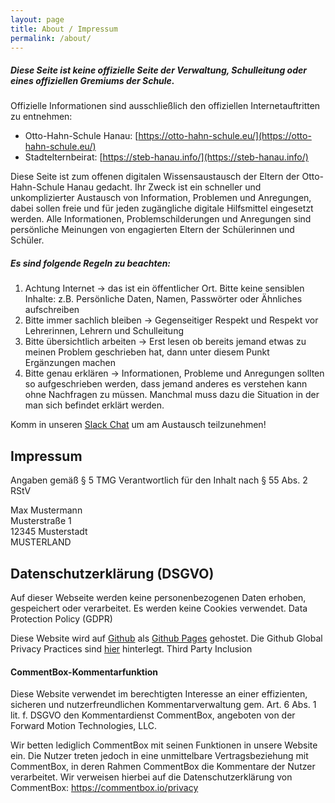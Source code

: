 ```yaml
---
layout: page
title: About / Impressum
permalink: /about/
---
```


##### Diese Seite ist keine offizielle Seite der Verwaltung, Schulleitung oder eines offiziellen Gremiums der Schule.

Offizielle Informationen sind ausschließlich den offiziellen Internetauftritten zu entnehmen:
- Otto-Hahn-Schule Hanau: [https://otto-hahn-schule.eu/](https://otto-hahn-schule.eu/)
- Stadtelternbeirat: [https://steb-hanau.info/](https://steb-hanau.info/)


Diese Seite ist zum offenen digitalen Wissensaustausch der Eltern der Otto-Hahn-Schule Hanau gedacht.
Ihr Zweck ist ein schneller und unkomplizierter Austausch von Information, Problemen und Anregungen, dabei sollen freie und für jeden zugängliche digitale Hilfsmittel eingesetzt werden.
Alle Informationen, Problemschilderungen und Anregungen sind persönliche Meinungen von engagierten Eltern der Schülerinnen und Schüler.

##### Es sind folgende Regeln zu beachten:
1. Achtung Internet -> das ist ein öffentlicher Ort. Bitte keine sensiblen Inhalte: z.B. Persönliche Daten, Namen, Passwörter oder Ähnliches aufschreiben
2. Bitte immer sachlich bleiben -> Gegenseitiger Respekt und Respekt vor Lehrerinnen, Lehrern und Schulleitung
3. Bitte übersichtlich arbeiten -> Erst lesen ob bereits jemand etwas zu meinen Problem geschrieben hat, dann unter diesem Punkt Ergänzungen machen
4. Bitte genau erklären -> Informationen, Probleme und Anregungen sollten so aufgeschrieben werden, dass jemand anderes es verstehen kann ohne Nachfragen zu müssen. Manchmal muss dazu die Situation in der man sich befindet erklärt werden.

Komm in unseren [Slack Chat](https://eltern-ohs-hanau.slack.com/) um am Austausch teilzunehmen!

## Impressum

Angaben gemäß § 5 TMG
Verantwortlich für den Inhalt nach § 55 Abs. 2 RStV

Max Mustermann  
Musterstraße 1  
12345 Musterstadt  
MUSTERLAND

## Datenschutzerklärung (DSGVO)

Auf dieser Webseite werden keine personenbezogenen Daten erhoben, gespeichert oder verarbeitet. Es werden keine Cookies verwendet.
Data Protection Policy (GDPR)

Diese Website wird auf [Github](https://www.github.com/) als [Github Pages](https://help.github.com/articles/what-is-github-pages/) gehostet. Die Github Global Privacy Practices sind [hier](https://help.github.com/articles/global-privacy-practices/) hinterlegt.
Third Party Inclusion

#### CommentBox-Kommentarfunktion

Diese Website verwendet im berechtigten Interesse an einer effizienten, sicheren und nutzerfreundlichen Kommentarverwaltung gem. Art. 6 Abs. 1 lit. f. DSGVO den Kommentardienst CommentBox, angeboten von der Forward Motion Technologies, LLC.

Wir betten lediglich CommentBox mit seinen Funktionen in unsere Website ein. Die Nutzer treten jedoch in eine unmittelbare Vertragsbeziehung mit CommentBox, in deren Rahmen CommentBox die Kommentare der Nutzer verarbeitet. Wir verweisen hierbei auf die Datenschutzerklärung von CommentBox: https://commentbox.io/privacy